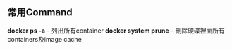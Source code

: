 ## 常用Command
**docker ps -a** - 列出所有container
**docker system prune** - 刪除硬碟裡面所有containers及image cache
